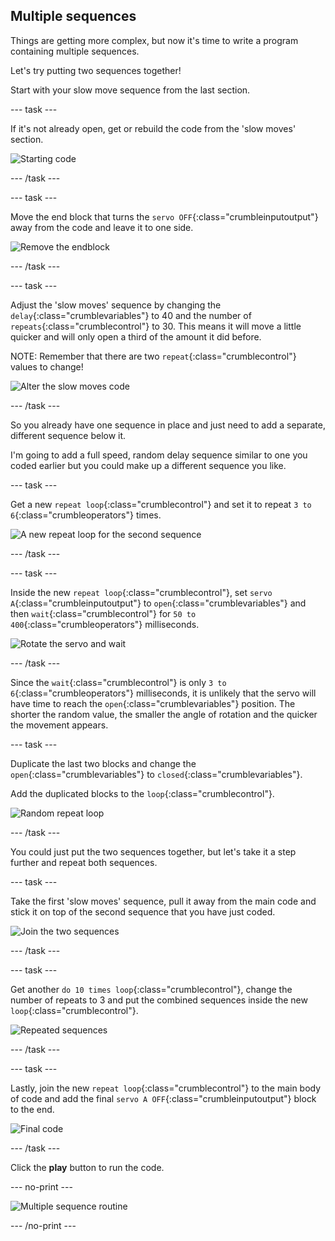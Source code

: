 ## Multiple sequences

Things are getting more complex, but now it's time to write a program containing multiple sequences. 

Let's try putting two sequences together!

Start with your slow move sequence from the last section.

--- task ---

If it's not already open, get or rebuild the code from the 'slow moves' section.

![Starting code](images/multipleSequences_startCode.png)

--- /task ---

--- task ---

Move the end block that turns the `servo OFF`{:class="crumbleinputoutput"} away from the code and leave it to one side.

![Remove the endblock](images/multipleSequences_endBlock.png)

--- /task ---

--- task ---

Adjust the 'slow moves' sequence by changing the `delay`{:class="crumblevariables"} to 40 and the number of `repeats`{:class="crumblecontrol"} to 30. This means it will move a little quicker and will only open a third of the amount it did before.

NOTE: Remember that there are two `repeat`{:class="crumblecontrol"} values to change!

![Alter the slow moves code](images/multipleSequences_alterSlowMoves.png)

--- /task ---

So you already have one sequence in place and just need to add a separate, different sequence below it.

I'm going to add a full speed, random delay sequence similar to one you coded earlier but you could make up a different sequence you like.

--- task ---

Get a new `repeat loop`{:class="crumblecontrol"} and set it to repeat `3 to 6`{:class="crumbleoperators"} times.

![A new repeat loop for the second sequence](images/multipleSequences_newRepeatLoop.png)

--- /task ---

--- task ---

Inside the new `repeat loop`{:class="crumblecontrol"}, set `servo A`{:class="crumbleinputoutput"} to `open`{:class="crumblevariables"} and then `wait`{:class="crumblecontrol"} for `50 to 400`{:class="crumbleoperators"} milliseconds.

![Rotate the servo and wait](images/multipleSequences_rotateServoAndWait.png)

--- /task ---

Since the `wait`{:class="crumblecontrol"} is only `3 to 6`{:class="crumbleoperators"} milliseconds, it is unlikely that the servo will have time to reach the `open`{:class="crumblevariables"} position. The shorter the random value, the smaller the angle of rotation and the quicker the movement appears.

--- task ---

Duplicate the last two blocks and change the `open`{:class="crumblevariables"} to `closed`{:class="crumblevariables"}.

Add the duplicated blocks to the `loop`{:class="crumblecontrol"}.

![Random repeat loop](images/multipleSequences_randomRepeat.png)

--- /task ---

You could just put the two sequences together, but let's take it a step further and repeat both sequences.

--- task ---

Take the first 'slow moves' sequence, pull it away from the main code and stick it on top of the second sequence that you have just coded.

![Join the two sequences](images/multipleSequences_joinSequences.png)

--- /task ---

--- task ---

Get another `do 10 times loop`{:class="crumblecontrol"}, change the number of repeats to 3 and put the combined sequences inside the new `loop`{:class="crumblecontrol"}.

![Repeated sequences](images/multipleSequences_repeatedSequences.png)

--- /task ---

--- task ---

Lastly, join the new `repeat loop`{:class="crumblecontrol"} to the main body of code and add the final `servo A OFF`{:class="crumbleinputoutput"} block to the end.

![Final code](images/multipleSequences_finalCode.png)

--- /task ---

Click the **play** button to run the code.

--- no-print ---

![Multiple sequence routine](images/multipleSequences_finalCodeRunning.gif)

--- /no-print ---
